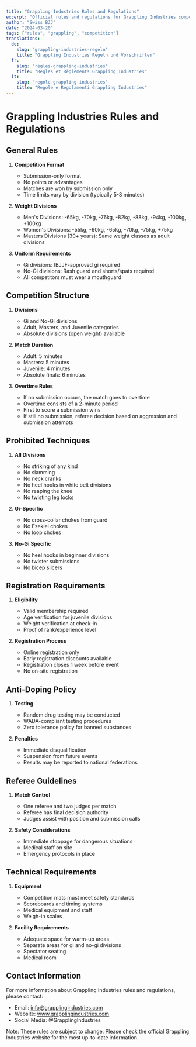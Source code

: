 ```yaml
---
title: "Grappling Industries Rules and Regulations"
excerpt: "Official rules and regulations for Grappling Industries competitions"
author: "Swiss BJJ"
date: "2024-03-20"
tags: ["rules", "grappling", "competition"]
translations:
  de:
    slug: "grappling-industries-regeln"
    title: "Grappling Industries Regeln und Vorschriften"
  fr:
    slug: "regles-grappling-industries"
    title: "Règles et Règlements Grappling Industries"
  it:
    slug: "regole-grappling-industries"
    title: "Regole e Regolamenti Grappling Industries"
---
```


# Grappling Industries Rules and Regulations

## General Rules

1. **Competition Format**

   - Submission-only format
   - No points or advantages
   - Matches are won by submission only
   - Time limits vary by division (typically 5-8 minutes)

2. **Weight Divisions**

   - Men's Divisions: -65kg, -70kg, -76kg, -82kg, -88kg, -94kg, -100kg, +100kg
   - Women's Divisions: -55kg, -60kg, -65kg, -70kg, -75kg, +75kg
   - Masters Divisions (30+ years): Same weight classes as adult divisions

3. **Uniform Requirements**
   - Gi divisions: IBJJF-approved gi required
   - No-Gi divisions: Rash guard and shorts/spats required
   - All competitors must wear a mouthguard

## Competition Structure

1. **Divisions**

   - Gi and No-Gi divisions
   - Adult, Masters, and Juvenile categories
   - Absolute divisions (open weight) available

2. **Match Duration**

   - Adult: 5 minutes
   - Masters: 5 minutes
   - Juvenile: 4 minutes
   - Absolute finals: 6 minutes

3. **Overtime Rules**
   - If no submission occurs, the match goes to overtime
   - Overtime consists of a 2-minute period
   - First to score a submission wins
   - If still no submission, referee decision based on aggression and submission attempts

## Prohibited Techniques

1. **All Divisions**

   - No striking of any kind
   - No slamming
   - No neck cranks
   - No heel hooks in white belt divisions
   - No reaping the knee
   - No twisting leg locks

2. **Gi-Specific**

   - No cross-collar chokes from guard
   - No Ezekiel chokes
   - No loop chokes

3. **No-Gi Specific**
   - No heel hooks in beginner divisions
   - No twister submissions
   - No bicep slicers

## Registration Requirements

1. **Eligibility**

   - Valid membership required
   - Age verification for juvenile divisions
   - Weight verification at check-in
   - Proof of rank/experience level

2. **Registration Process**
   - Online registration only
   - Early registration discounts available
   - Registration closes 1 week before event
   - No on-site registration

## Anti-Doping Policy

1. **Testing**

   - Random drug testing may be conducted
   - WADA-compliant testing procedures
   - Zero tolerance policy for banned substances

2. **Penalties**
   - Immediate disqualification
   - Suspension from future events
   - Results may be reported to national federations

## Referee Guidelines

1. **Match Control**

   - One referee and two judges per match
   - Referee has final decision authority
   - Judges assist with position and submission calls

2. **Safety Considerations**
   - Immediate stoppage for dangerous situations
   - Medical staff on site
   - Emergency protocols in place

## Technical Requirements

1. **Equipment**

   - Competition mats must meet safety standards
   - Scoreboards and timing systems
   - Medical equipment and staff
   - Weigh-in scales

2. **Facility Requirements**
   - Adequate space for warm-up areas
   - Separate areas for gi and no-gi divisions
   - Spectator seating
   - Medical room

## Contact Information

For more information about Grappling Industries rules and regulations, please contact:

- Email: info@grapplingindustries.com
- Website: www.grapplingindustries.com
- Social Media: @GrapplingIndustries

Note: These rules are subject to change. Please check the official Grappling Industries website for the most up-to-date information.
